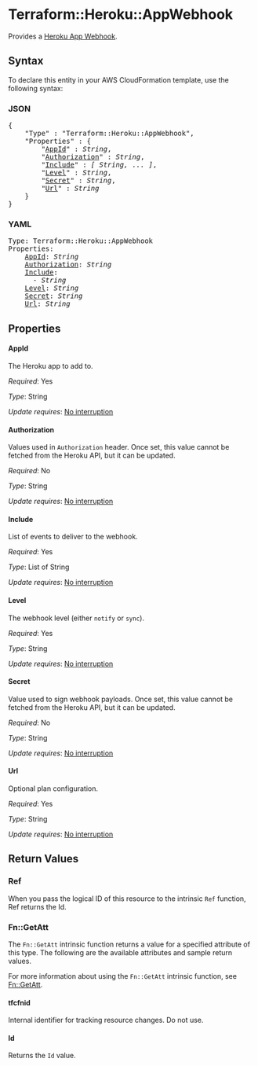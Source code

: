 # Terraform::Heroku::AppWebhook

Provides a [Heroku App Webhook](https://devcenter.heroku.com/categories/app-webhooks).

## Syntax

To declare this entity in your AWS CloudFormation template, use the following syntax:

### JSON

<pre>
{
    "Type" : "Terraform::Heroku::AppWebhook",
    "Properties" : {
        "<a href="#appid" title="AppId">AppId</a>" : <i>String</i>,
        "<a href="#authorization" title="Authorization">Authorization</a>" : <i>String</i>,
        "<a href="#include" title="Include">Include</a>" : <i>[ String, ... ]</i>,
        "<a href="#level" title="Level">Level</a>" : <i>String</i>,
        "<a href="#secret" title="Secret">Secret</a>" : <i>String</i>,
        "<a href="#url" title="Url">Url</a>" : <i>String</i>
    }
}
</pre>

### YAML

<pre>
Type: Terraform::Heroku::AppWebhook
Properties:
    <a href="#appid" title="AppId">AppId</a>: <i>String</i>
    <a href="#authorization" title="Authorization">Authorization</a>: <i>String</i>
    <a href="#include" title="Include">Include</a>: <i>
      - String</i>
    <a href="#level" title="Level">Level</a>: <i>String</i>
    <a href="#secret" title="Secret">Secret</a>: <i>String</i>
    <a href="#url" title="Url">Url</a>: <i>String</i>
</pre>

## Properties

#### AppId

The Heroku app to add to.

_Required_: Yes

_Type_: String

_Update requires_: [No interruption](https://docs.aws.amazon.com/AWSCloudFormation/latest/UserGuide/using-cfn-updating-stacks-update-behaviors.html#update-no-interrupt)

#### Authorization

Values used in `Authorization` header. Once set, this value cannot be fetched from the Heroku API, but it can be updated.

_Required_: No

_Type_: String

_Update requires_: [No interruption](https://docs.aws.amazon.com/AWSCloudFormation/latest/UserGuide/using-cfn-updating-stacks-update-behaviors.html#update-no-interrupt)

#### Include

List of events to deliver to the webhook.

_Required_: Yes

_Type_: List of String

_Update requires_: [No interruption](https://docs.aws.amazon.com/AWSCloudFormation/latest/UserGuide/using-cfn-updating-stacks-update-behaviors.html#update-no-interrupt)

#### Level

The webhook level (either `notify` or `sync`).

_Required_: Yes

_Type_: String

_Update requires_: [No interruption](https://docs.aws.amazon.com/AWSCloudFormation/latest/UserGuide/using-cfn-updating-stacks-update-behaviors.html#update-no-interrupt)

#### Secret

Value used to sign webhook payloads. Once set, this value cannot be fetched from the Heroku API, but it can be updated.

_Required_: No

_Type_: String

_Update requires_: [No interruption](https://docs.aws.amazon.com/AWSCloudFormation/latest/UserGuide/using-cfn-updating-stacks-update-behaviors.html#update-no-interrupt)

#### Url

Optional plan configuration.

_Required_: Yes

_Type_: String

_Update requires_: [No interruption](https://docs.aws.amazon.com/AWSCloudFormation/latest/UserGuide/using-cfn-updating-stacks-update-behaviors.html#update-no-interrupt)

## Return Values

### Ref

When you pass the logical ID of this resource to the intrinsic `Ref` function, Ref returns the Id.

### Fn::GetAtt

The `Fn::GetAtt` intrinsic function returns a value for a specified attribute of this type. The following are the available attributes and sample return values.

For more information about using the `Fn::GetAtt` intrinsic function, see [Fn::GetAtt](https://docs.aws.amazon.com/AWSCloudFormation/latest/UserGuide/intrinsic-function-reference-getatt.html).

#### tfcfnid

Internal identifier for tracking resource changes. Do not use.

#### Id

Returns the <code>Id</code> value.

